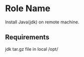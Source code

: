 Role Name
=========

Install Java(jdk) on remote machine.

Requirements
------------

jdk tar.gz file in local /opt/
